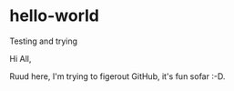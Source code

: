 # hello-world
Testing and trying

Hi All,

Ruud here, I'm trying to figerout GitHub, it's fun sofar :-D.
